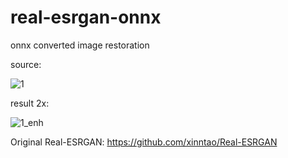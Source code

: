 # real-esrgan-onnx
onnx converted image restoration

source:

![1](https://github.com/instant-high/real-esrgan-onnx/assets/77229558/6e5bb519-4b41-4d60-8892-749248ca57d8)

result 2x:

![1_enh](https://github.com/instant-high/real-esrgan-onnx/assets/77229558/fbd001ce-992b-4648-9a53-94deba97f50a)



Original Real-ESRGAN: https://github.com/xinntao/Real-ESRGAN
